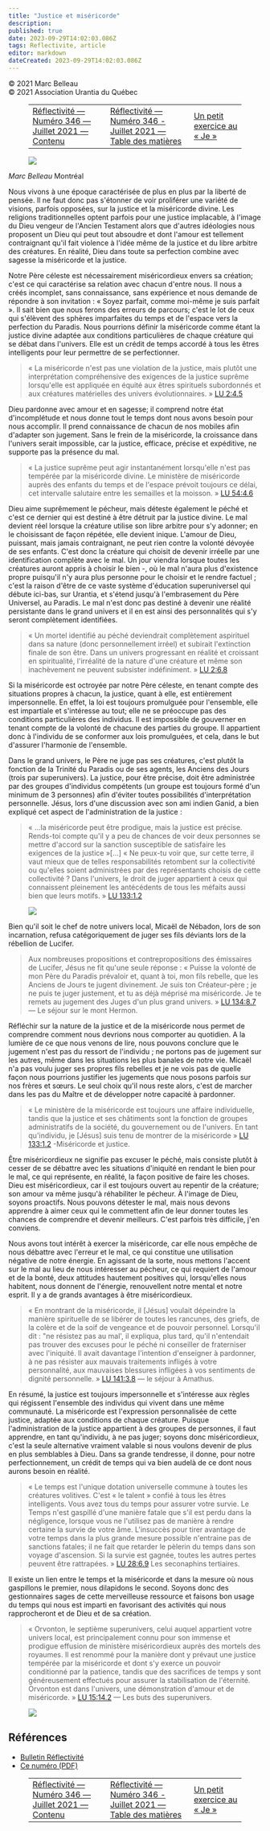 ```yaml
---
title: "Justice et miséricorde"
description: 
published: true
date: 2023-09-29T14:02:03.086Z
tags: Reflectivite, article
editor: markdown
dateCreated: 2023-09-29T14:02:03.086Z
---
```


<p class="v-card v-sheet theme--light grey lighten-3 px-2">© 2021 Marc Belleau<br>© 2021 Association Urantia du Québec</p>
<figure class="table chapter-navigator">
  <table>
    <tbody>
      <tr>
        <td>
        <a href="/fr/article/Reflectivite/2021_07">
          <span class="mdi mdi-arrow-left-drop-circle"></span><span class="pl-2">Réflectivité — Numéro 346 — Juillet 2021 — Contenu</span>
        </a>
        </td>
        <td>
        <a href="/fr/index/articles_reflectivite#réflectivité-numéro-346-juillet-2021">
          <span class="mdi mdi-book-open-variant"></span><span class="pl-2">Réflectivité — Numéro 346 - Juillet 2021 — Table des matières</span>
        </a>
        </td>
        <td>
        <a href="/fr/article/Jean_Sauve/Un_petit_exercice_au_Je">
          <span class="pr-2">Un petit exercice au « Je »</span><span class="mdi mdi-arrow-right-drop-circle"></span>
        </a>
        </td>
      </tr>
    </tbody>
  </table>
</figure>


<figure id="Figure_3" class="image urantiapedia image-style-align-left">
<img src="/image/article/Reflectivite/Marc_Belleau.jpg">
</figure>

_Marc Belleau_
Montréal

Nous vivons à une époque caractérisée de plus en plus par la liberté de pensée. Il ne faut donc pas s'étonner de voir proliférer une variété de visions, parfois opposées, sur la justice et la miséricorde divine. Les religions traditionnelles optent parfois pour une justice implacable, à l'image du Dieu vengeur de l'Ancien Testament alors que d'autres idéologies nous proposent un Dieu qui peut tout absoudre et dont l'amour est tellement contraignant qu'il fait violence à l'idée même de la justice et du libre arbitre des créatures. En réalité, Dieu dans toute sa perfection combine avec sagesse la miséricorde et la justice.

Notre Père céleste est nécessairement miséricordieux envers sa création; c'est ce qui caractérise sa relation avec chacun d'entre nous. Il nous a créés incomplet, sans connaissance, sans expérience et nous demande de répondre à son invitation : « Soyez parfait, comme moi-même je suis parfait ». Il sait bien que nous ferons des erreurs de parcours; c'est le lot de ceux qui s'élèvent des sphères imparfaites du temps et de l'espace vers la perfection du Paradis. Nous pourrions définir la miséricorde comme étant la justice divine adaptée aux conditions particulières de chaque créature qui se débat dans l'univers. Elle est un crédit de temps accordé à tous les êtres intelligents pour leur permettre de se perfectionner.
<br style="clear:both;"/>

> « La miséricorde n'est pas une violation de la justice, mais plutôt une interprétation compréhensive des exigences de la justice suprême lorsqu'elle est appliquée en équité aux êtres spirituels subordonnés et aux créatures matérielles des univers évolutionnaires. » <a id="a48_268"></a>[LU 2:4.5](/fr/The_Urantia_Book/2#p4_5)

Dieu pardonne avec amour et en sagesse; il comprend notre état d'incomplétude et nous donne tout le temps dont nous avons besoin pour nous accomplir. Il prend connaissance de chacun de nos mobiles afin d'adapter son jugement. Sans le frein de la miséricorde, la croissance dans l'univers serait impossible, car la justice, efficace, précise et expéditive, ne supporte pas la présence du mal.

> « La justice suprême peut agir instantanément lorsqu'elle n'est pas tempérée par la miséricorde divine. Le ministère de miséricorde auprès des enfants du temps et de l'espace prévoit toujours ce délai, cet intervalle salutaire entre les semailles et la moisson. » <a id="a52_266"></a>[LU 54:4.6](/fr/The_Urantia_Book/54#p4_6)

Dieu aime suprêmement le pécheur, mais déteste également le péché et c'est ce dernier qui est destiné à être détruit par la justice divine. Le mal devient réel lorsque la créature utilise son libre arbitre pour s'y adonner; en le choisissant de façon répétée, elle devient inique. L'amour de Dieu, puissant, mais jamais contraignant, ne peut rien contre la volonté dévoyée de ses enfants. C'est donc la créature qui choisit de devenir irréelle par une identification complète avec le mal. Un jour viendra lorsque toutes les créatures auront appris à choisir le bien -, où le mal n'aura plus d'existence propre puisqu'il n'y aura plus personne pour le choisir et le rendre factuel ; c'est la raison d'être de ce vaste système d'éducation superuniversel qui débute ici-bas, sur Urantia, et s'étend jusqu'à l'embrasement du Père Universel, au Paradis. Le mal n'est donc pas destiné à devenir une réalité persistante dans le grand univers et il en est ainsi des personnalités qui s'y seront complètement identifiées.

> « Un mortel identifié au péché deviendrait complètement aspirituel dans sa nature (donc personnellement irréel) et subirait l'extinction finale de son être. Dans un univers progressant en réalité et croissant en spiritualité, l'irréalité de la nature d'une créature et même son inachèvement ne peuvent subsister indéfiniment. » <a id="a56_330"></a>[LU 2:6.8](/fr/The_Urantia_Book/2#p6_8)

Si la miséricorde est octroyée par notre Père céleste, en tenant compte des situations propres à chacun, la justice, quant à elle, est entièrement impersonnelle. En effet, la loi est toujours promulguée pour l'ensemble, elle est impartiale et s'intéresse au tout; elle ne se préoccupe pas des conditions particulières des individus. Il est impossible de gouverner en tenant compte de la volonté de chacune des parties du groupe. Il appartient donc à l'individu de se conformer aux lois promulguées, et cela, dans le but d'assurer l'harmonie de l'ensemble.

Dans le grand univers, le Père ne juge pas ses créatures, c'est plutôt la fonction de la Trinité du Paradis ou de ses agents, les Anciens des Jours (trois par superunivers). La justice, pour être précise, doit être administrée par des groupes d'individus compétents (un groupe est toujours formé d'un minimum de 3 personnes) afin d'éviter toutes possibilités d'interprétation personnelle. Jésus, lors d'une discussion avec son ami indien Ganid, a bien expliqué cet aspect de l'administration de la justice :

> « ...la miséricorde peut être prodigue, mais la justice est précise. Rends-toi compte qu'il y a peu de chances de voir deux personnes se mettre d'accord sur la sanction susceptible de satisfaire les exigences de la justice »[...] « Ne peux-tu voir que, sur cette terre, il vaut mieux que de telles responsabilités retombent sur la collectivité ou qu'elles soient administrées par des représentants choisis de cette collectivité ? Dans l'univers, le droit de juger appartient à ceux qui connaissent pleinement les antécédents de tous les méfaits aussi bien que leurs motifs. » <a id="a62_578"></a>[LU 133:1.2](/fr/The_Urantia_Book/133#p1_2)

<figure id="Figure_4" class="image urantiapedia">
<img src="/image/article/Reflectivite/2021_07/001.jpg">
</figure>

Bien qu'il soit le chef de notre univers local, Micaël de Nébadon, lors de son incarnation, refusa catégoriquement de juger ses fils déviants lors de la rébellion de Lucifer.

> Aux nombreuses propositions et contrepropositions des émissaires de Lucifer, Jésus ne fit qu'une seule réponse : « Puisse la volonté de mon Père du Paradis prévaloir et, quant à toi, mon fils rebelle, que les Anciens de Jours te jugent divinement. Je suis ton Créateur-père ; je ne puis te juger justement, et tu as déjà méprisé ma miséricorde. Je te remets au jugement des Juges d'un plus grand univers. » <a id="a70_409"></a>[LU 134:8.7](/fr/The_Urantia_Book/134#p8_7) — Le séjour sur le mont Hermon.

Réfléchir sur la nature de la justice et de la miséricorde nous permet de comprendre comment nous devrions nous comporter au quotidien. A la lumière de ce que nous venons de lire, nous pouvons conclure que le jugement n'est pas du ressort de l'individu ; ne portons pas de jugement sur les autres, même dans les situations les plus banales de notre vie. Micaël n'a pas voulu juger ses propres fils rebelles et je ne vois pas de quelle façon nous pourrions justifier les jugements que nous posons parfois sur nos frères et sœurs. Le seul choix qu'il nous reste alors, c'est de marcher dans les pas du Maître et de développer notre capacité à pardonner.

> « Le ministère de la miséricorde est toujours une affaire individuelle, tandis que la justice et ses châtiments sont la fonction de groupes administratifs de la société, du gouvernement ou de l'univers. En tant qu'individu, je [Jésus] suis tenu de montrer de la miséricorde » <a id="a74_278"></a>[LU 133:1.2](/fr/The_Urantia_Book/133#p1_2) -Miséricorde et justice.

Être miséricordieux ne signifie pas excuser le péché, mais consiste plutôt à cesser de se débattre avec les situations d'iniquité en rendant le bien pour le mal, ce qui représente, en réalité, la façon positive de faire les choses. Dieu est miséricordieux, car il est toujours ouvert au repentir de la créature; son amour va même jusqu'à réhabiliter le pécheur. À l'image de Dieu, soyons proactifs. Nous pouvons détester le mal, mais nous devons apprendre à aimer ceux qui le commettent afin de leur donner toutes les chances de comprendre et devenir meilleurs. C'est parfois très difficile, j'en conviens.

Nous avons tout intérêt à exercer la miséricorde, car elle nous empêche de nous débattre avec l'erreur et le mal, ce qui constitue une utilisation négative de notre énergie. En agissant de la sorte, nous mettons l'accent sur le mal au lieu de nous intéresser au pécheur, ce qui requiert de l'amour et de la bonté, deux attitudes hautement positives qui, lorsqu'elles nous habitent, nous donnent de l'énergie, renouvellent notre mental et notre esprit. Il y a de grands avantages à être miséricordieux.

> « En montrant de la miséricorde, il [Jésus] voulait dépeindre la manière spirituelle de se libérer de toutes les rancunes, des griefs, de la colère et de la soif de vengeance et de pouvoir personnel. Lorsqu'il dit : "ne résistez pas au mal', il expliqua, plus tard, qu'il n'entendait pas trouver des excuses pour le péché ni conseiller de fraterniser avec l'iniquité. Il avait davantage l'intention d'enseigner à pardonner, à ne pas résister aux mauvais traitements infligés à votre personnalité, aux mauvaises blessures infligées à vos sentiments de dignité personnelle. » <a id="a80_576"></a>[LU 141:3.8](/fr/The_Urantia_Book/141#p3_8) — le séjour à Amathus.

En résumé, la justice est toujours impersonnelle et s'intéresse aux règles qui régissent l'ensemble des individus qui vivent dans une même communauté. La miséricorde est l'expression personnalisée de cette justice, adaptée aux conditions de chaque créature. Puisque l'administration de la justice appartient à des groupes de personnes, il faut apprendre, en tant qu'individu, à ne pas juger; soyons donc miséricordieux, c'est la seule alternative vraiment valable si nous voulons devenir de plus en plus semblables à Dieu. Dans sa grande tendresse, il donne, pour notre perfectionnement, un crédit de temps qui va bien audelà de ce dont nous aurons besoin en réalité.

> « Le temps est l'unique dotation universelle commune à toutes les créatures volitives. C'est « le talent » confié à tous les êtres intelligents. Vous avez tous du temps pour assurer votre survie. Le Temps n'est gaspillé d'une manière fatale que s'il est perdu dans la négligence, lorsque vous ne l'utilisez pas de manière à rendre certaine la survie de votre âme. L'insuccès pour tirer avantage de votre temps dans la plus grande mesure possible n'entraine pas de sanctions fatales; il ne fait que retarder le pèlerin du temps dans son voyage d'ascension. Si la survie est gagnée, toutes les autres pertes peuvent être rattrapées. » <a id="a84_635"></a>[LU 28:6.9](/fr/The_Urantia_Book/28#p6_9) Les seconaphins tertiaires.

Il existe un lien entre le temps et la miséricorde et dans la mesure où nous gaspillons le premier, nous dilapidons le second. Soyons donc des gestionnaires sages de cette merveilleuse ressource et faisons bon usage du temps qui nous est imparti en favorisant des activités qui nous rapprocheront et de Dieu et de sa création.

> « Orvonton, le septième superunivers, celui auquel appartient votre univers local, est principalement connu pour son immense et prodigue effusion de ministère miséricordieux auprès des mortels des royaumes. Il est renommé pour la manière dont y prévaut une justice tempérée par la miséricorde et dont s'y exerce un pouvoir conditionné par la patience, tandis que des sacrifices de temps y sont généreusement effectués pour assurer la stabilisation de l'éternité. Orvonton est dans l'univers, une démonstration d'amour et de miséricorde. » <a id="a88_541"></a>[LU 15:14.2](/fr/The_Urantia_Book/15#p14_2) — Les buts des superunivers.

<figure id="Figure_6" class="image urantiapedia">
<img src="/image/article/Reflectivite/2021_07/002.jpg">
</figure>

## Références

- [Bulletin Réflectivité](https://www.urantia-quebec.ca/publications/reflectivite)
- [Ce numéro (PDF)](https://urantia-quebec.s3.ca-central-1.amazonaws.com/documents/Reflectivite/Reflectivite-Special-ete-2021.pdf)

<figure class="table chapter-navigator">
  <table>
    <tbody>
      <tr>
        <td>
        <a href="/fr/article/Reflectivite/2021_07">
          <span class="mdi mdi-arrow-left-drop-circle"></span><span class="pl-2">Réflectivité — Numéro 346 — Juillet 2021 — Contenu</span>
        </a>
        </td>
        <td>
        <a href="/fr/index/articles_reflectivite#réflectivité-numéro-346-juillet-2021">
          <span class="mdi mdi-book-open-variant"></span><span class="pl-2">Réflectivité — Numéro 346 - Juillet 2021 — Table des matières</span>
        </a>
        </td>
        <td>
        <a href="/fr/article/Jean_Sauve/Un_petit_exercice_au_Je">
          <span class="pr-2">Un petit exercice au « Je »</span><span class="mdi mdi-arrow-right-drop-circle"></span>
        </a>
        </td>
      </tr>
    </tbody>
  </table>
</figure>
